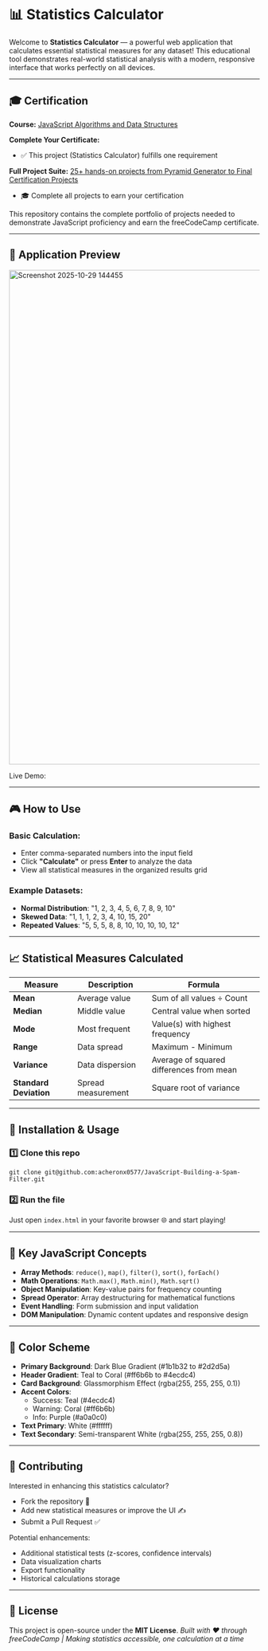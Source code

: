 # 📊 Statistics Calculator

Welcome to **Statistics Calculator** — a powerful web application that calculates essential statistical measures for any dataset! This educational tool demonstrates real-world statistical analysis with a modern, responsive interface that works perfectly on all devices.

---

## 🎓 Certification

**Course:** [JavaScript Algorithms and Data Structures](https://www.freecodecamp.org/learn/javascript-algorithms-and-data-structures-v8)

**Complete Your Certificate:**
- ✅ This project (Statistics Calculator) fulfills one requirement

**Full Project Suite:** [25+ hands-on projects from Pyramid Generator to Final Certification Projects](https://github.com/acheronx0577/JavaScript-Algorithms-and-Data-Structures)
- 🎓 Complete all projects to earn your certification

This repository contains the complete portfolio of projects needed to demonstrate JavaScript proficiency and earn the freeCodeCamp certificate.

---

## 📸 Application Preview

<img width="1231" height="993" alt="Screenshot 2025-10-29 144455" src="https://github.com/user-attachments/assets/31df95e9-fb38-46a3-9bf2-f5e083a9140b" />

Live Demo: 

---

## 🎮 How to Use

### Basic Calculation:
- Enter comma-separated numbers into the input field
- Click **"Calculate"** or press **Enter** to analyze the data
- View all statistical measures in the organized results grid

### Example Datasets:
- **Normal Distribution**: "1, 2, 3, 4, 5, 6, 7, 8, 9, 10"
- **Skewed Data**: "1, 1, 1, 2, 3, 4, 10, 15, 20"
- **Repeated Values**: "5, 5, 5, 8, 8, 10, 10, 10, 10, 12"

---

## 📈 Statistical Measures Calculated

| Measure | Description | Formula |
|---------|-------------|---------|
| **Mean** | Average value | Sum of all values ÷ Count |
| **Median** | Middle value | Central value when sorted |
| **Mode** | Most frequent | Value(s) with highest frequency |
| **Range** | Data spread | Maximum - Minimum |
| **Variance** | Data dispersion | Average of squared differences from mean |
| **Standard Deviation** | Spread measurement | Square root of variance |

---

## 🧰 Installation & Usage

### 1️⃣ Clone this repo
```
git clone git@github.com:acheronx0577/JavaScript-Building-a-Spam-Filter.git
```

### 2️⃣ Run the file
Just open `index.html` in your favorite browser 🌐 and start playing!

---

## 🎯 Key JavaScript Concepts

- **Array Methods**: `reduce()`, `map()`, `filter()`, `sort()`, `forEach()`
- **Math Operations**: `Math.max()`, `Math.min()`, `Math.sqrt()`
- **Object Manipulation**: Key-value pairs for frequency counting
- **Spread Operator**: Array destructuring for mathematical functions
- **Event Handling**: Form submission and input validation
- **DOM Manipulation**: Dynamic content updates and responsive design

---

## 🎨 Color Scheme

- **Primary Background**: Dark Blue Gradient (#1b1b32 to #2d2d5a)
- **Header Gradient**: Teal to Coral (#ff6b6b to #4ecdc4)
- **Card Background**: Glassmorphism Effect (rgba(255, 255, 255, 0.1))
- **Accent Colors**: 
  - Success: Teal (#4ecdc4)
  - Warning: Coral (#ff6b6b)
  - Info: Purple (#a0a0c0)
- **Text Primary**: White (#ffffff)
- **Text Secondary**: Semi-transparent White (rgba(255, 255, 255, 0.8))

---

## 🤝 Contributing

Interested in enhancing this statistics calculator?  
- Fork the repository 🍴  
- Add new statistical measures or improve the UI ✍️  
- Submit a Pull Request ✅  

Potential enhancements:
- Additional statistical tests (z-scores, confidence intervals)
- Data visualization charts
- Export functionality
- Historical calculations storage

---

## 📜 License

This project is open-source under the **MIT License**.
*Built with ❤️ through freeCodeCamp | Making statistics accessible, one calculation at a time*
